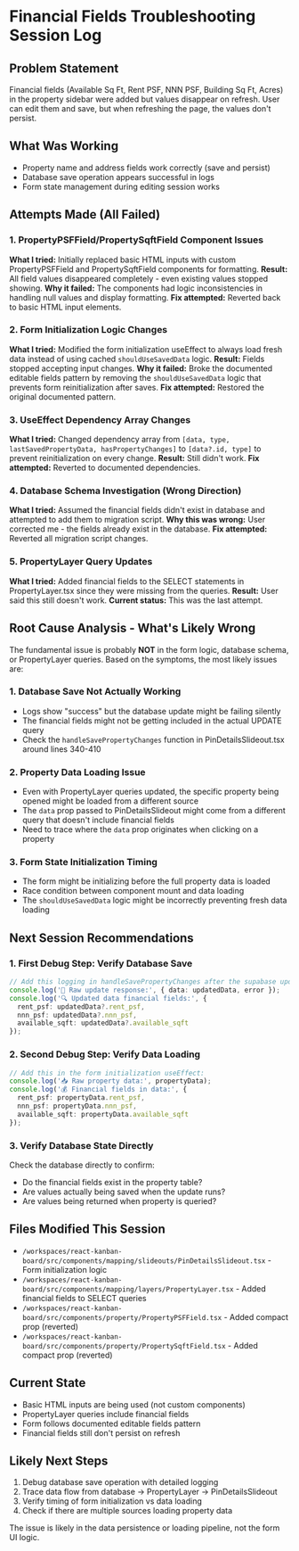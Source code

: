 # Financial Fields Troubleshooting Session Log

## Problem Statement
Financial fields (Available Sq Ft, Rent PSF, NNN PSF, Building Sq Ft, Acres) in the property sidebar were added but values disappear on refresh. User can edit them and save, but when refreshing the page, the values don't persist.

## What Was Working
- Property name and address fields work correctly (save and persist)
- Database save operation appears successful in logs
- Form state management during editing session works

## Attempts Made (All Failed)

### 1. PropertyPSFField/PropertySqftField Component Issues
**What I tried:** Initially replaced basic HTML inputs with custom PropertyPSFField and PropertySqftField components for formatting.
**Result:** All field values disappeared completely - even existing values stopped showing.
**Why it failed:** The components had logic inconsistencies in handling null values and display formatting.
**Fix attempted:** Reverted back to basic HTML input elements.

### 2. Form Initialization Logic Changes
**What I tried:** Modified the form initialization useEffect to always load fresh data instead of using cached `shouldUseSavedData` logic.
**Result:** Fields stopped accepting input changes.
**Why it failed:** Broke the documented editable fields pattern by removing the `shouldUseSavedData` logic that prevents form reinitialization after saves.
**Fix attempted:** Restored the original documented pattern.

### 3. UseEffect Dependency Array Changes
**What I tried:** Changed dependency array from `[data, type, lastSavedPropertyData, hasPropertyChanges]` to `[data?.id, type]` to prevent reinitialization on every change.
**Result:** Still didn't work.
**Fix attempted:** Reverted to documented dependencies.

### 4. Database Schema Investigation (Wrong Direction)
**What I tried:** Assumed the financial fields didn't exist in database and attempted to add them to migration script.
**Why this was wrong:** User corrected me - the fields already exist in the database.
**Fix attempted:** Reverted all migration script changes.

### 5. PropertyLayer Query Updates
**What I tried:** Added financial fields to the SELECT statements in PropertyLayer.tsx since they were missing from the queries.
**Result:** User said this still doesn't work.
**Current status:** This was the last attempt.

## Root Cause Analysis - What's Likely Wrong

The fundamental issue is probably **NOT** in the form logic, database schema, or PropertyLayer queries. Based on the symptoms, the most likely issues are:

### 1. Database Save Not Actually Working
- Logs show "success" but the database update might be failing silently
- The financial fields might not be getting included in the actual UPDATE query
- Check the `handleSavePropertyChanges` function in PinDetailsSlideout.tsx around lines 340-410

### 2. Property Data Loading Issue
- Even with PropertyLayer queries updated, the specific property being opened might be loaded from a different source
- The `data` prop passed to PinDetailsSlideout might come from a different query that doesn't include financial fields
- Need to trace where the `data` prop originates when clicking on a property

### 3. Form State Initialization Timing
- The form might be initializing before the full property data is loaded
- Race condition between component mount and data loading
- The `shouldUseSavedData` logic might be incorrectly preventing fresh data loading

## Next Session Recommendations

### 1. First Debug Step: Verify Database Save
```typescript
// Add this logging in handleSavePropertyChanges after the supabase update:
console.log('📝 Raw update response:', { data: updatedData, error });
console.log('🔍 Updated data financial fields:', {
  rent_psf: updatedData?.rent_psf,
  nnn_psf: updatedData?.nnn_psf,
  available_sqft: updatedData?.available_sqft
});
```

### 2. Second Debug Step: Verify Data Loading
```typescript
// Add this in the form initialization useEffect:
console.log('📥 Raw property data:', propertyData);
console.log('💰 Financial fields in data:', {
  rent_psf: propertyData.rent_psf,
  nnn_psf: propertyData.nnn_psf,
  available_sqft: propertyData.available_sqft
});
```

### 3. Verify Database State Directly
Check the database directly to confirm:
- Do the financial fields exist in the property table?
- Are values actually being saved when the update runs?
- Are values being returned when property is queried?

## Files Modified This Session
- `/workspaces/react-kanban-board/src/components/mapping/slideouts/PinDetailsSlideout.tsx` - Form initialization logic
- `/workspaces/react-kanban-board/src/components/mapping/layers/PropertyLayer.tsx` - Added financial fields to SELECT queries
- `/workspaces/react-kanban-board/src/components/property/PropertyPSFField.tsx` - Added compact prop (reverted)
- `/workspaces/react-kanban-board/src/components/property/PropertySqftField.tsx` - Added compact prop (reverted)

## Current State
- Basic HTML inputs are being used (not custom components)
- PropertyLayer queries include financial fields
- Form follows documented editable fields pattern
- Financial fields still don't persist on refresh

## Likely Next Steps
1. Debug database save operation with detailed logging
2. Trace data flow from database → PropertyLayer → PinDetailsSlideout
3. Verify timing of form initialization vs data loading
4. Check if there are multiple sources loading property data

The issue is likely in the data persistence or loading pipeline, not the form UI logic.